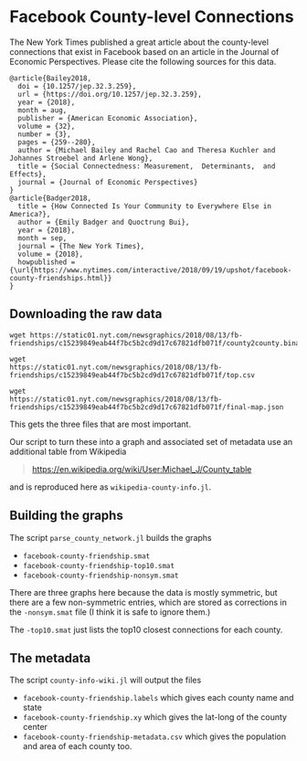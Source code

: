 Facebook County-level Connections
===========================

The New York Times published a great article about
the county-level connections that exist in Facebook
based on an article in the Journal of Economic
Perspectives. Please cite the following sources
for this data.

```
@article{Bailey2018,
  doi = {10.1257/jep.32.3.259},
  url = {https://doi.org/10.1257/jep.32.3.259},
  year = {2018},
  month = aug,
  publisher = {American Economic Association},
  volume = {32},
  number = {3},
  pages = {259--280},
  author = {Michael Bailey and Rachel Cao and Theresa Kuchler and Johannes Stroebel and Arlene Wong},
  title = {Social Connectedness: Measurement,  Determinants,  and Effects},
  journal = {Journal of Economic Perspectives}
}
@article{Badger2018,
  title = {How Connected Is Your Community to Everywhere Else in America?},
  author = {Emily Badger and Quoctrung Bui},
  year = {2018},
  month = sep,
  journal = {The New York Times},
  volume = {2018},
  howpublished = {\url{https://www.nytimes.com/interactive/2018/09/19/upshot/facebook-county-friendships.html}}
}
```

Downloading the raw data
------------------------
```
wget https://static01.nyt.com/newsgraphics/2018/08/13/fb-friendships/c15239849eab44f7bc5b2cd9d17c67821dfb071f/county2county.binary

wget
https://static01.nyt.com/newsgraphics/2018/08/13/fb-friendships/c15239849eab44f7bc5b2cd9d17c67821dfb071f/top.csv

wget
https://static01.nyt.com/newsgraphics/2018/08/13/fb-friendships/c15239849eab44f7bc5b2cd9d17c67821dfb071f/final-map.json
```

This gets the three files that are most important.

Our script to turn these into a graph and associated set of
metadata use an additional table from Wikipedia

>  https://en.wikipedia.org/wiki/User:Michael_J/County_table

and is reproduced here as `wikipedia-county-info.jl`.

Building the graphs
-------------------

The script `parse_county_network.jl` builds the graphs

* `facebook-county-friendship.smat`
* `facebook-county-friendship-top10.smat`
* `facebook-county-friendship-nonsym.smat`

There are three graphs here because the data is mostly
symmetric, but there are a few non-symmetric entries,
which are stored as corrections in the `-nonsym.smat` file
(I think it is safe to ignore them.)

The `-top10.smat` just lists the top10 closest connections
for each county.

The metadata
------------
The script `county-info-wiki.jl` will output the files
* `facebook-county-friendship.labels` which gives each county name and state
* `facebook-county-friendship.xy` which gives the lat-long of the county center
* `facebook-county-friendship-metadata.csv` which gives the population and area of each county too.
